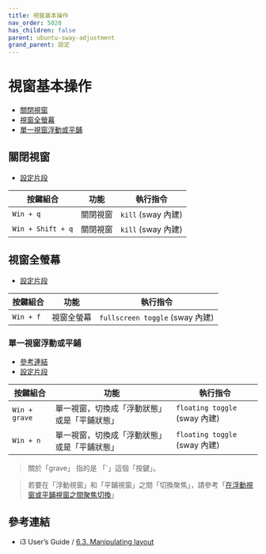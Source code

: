 ```yaml
---
title: 視窗基本操作
nav_order: 5020
has_children: false
parent: ubuntu-sway-adjustment
grand_parent: 設定
---
```



# 視窗基本操作

* [關閉視窗](#關閉視窗)
* [視窗全螢幕](#視窗全螢幕)
* [單一視窗浮動或平鋪](#單一視窗浮動或平鋪)


## 關閉視窗

* [設定片段](https://github.com/samwhelp/note-about-ubuntu-sway/blob/gh-pages/_demo/adjustment/ubuntu-sway/full/ubuntu-sway/config/sway/section/common/keybind/sway-keybind-main/keybind.m/Window/Close.conf)

| 按鍵組合          | 功能     | 執行指令         |
| ----------------- | -------- | ---------------- |
| `Win + q`         | 關閉視窗 | `kill` (sway 內建) |
| `Win + Shift + q` | 關閉視窗 | `kill` (sway 內建) |


## 視窗全螢幕

* [設定片段](https://github.com/samwhelp/note-about-ubuntu-sway/blob/gh-pages/_demo/adjustment/ubuntu-sway/full/ubuntu-sway/config/sway/section/common/keybind/sway-keybind-main/keybind.m/Window/FullScreen.conf)

| 按鍵組合  | 功能       | 執行指令                      |
| --------- | ---------- | ----------------------------- |
| `Win + f` | 視窗全螢幕 | `fullscreen toggle` (sway 內建) |


### 單一視窗浮動或平鋪

* [參考連結](https://i3wm.org/docs/userguide.html#manipulating_layout)
* [設定片段](https://github.com/samwhelp/note-about-ubuntu-sway/blob/gh-pages/_demo/adjustment/ubuntu-sway/full/ubuntu-sway/config/sway/section/common/keybind/sway-keybind-main/keybind.m/Window/FloatingToggle.conf)

| 按鍵組合      | 功能                                         | 執行指令                    |
| ------------- | -------------------------------------------- | --------------------------- |
| `Win + grave` | 單一視窗，切換成「浮動狀態」或是「平鋪狀態」 | `floating toggle` (sway 內建) |
| `Win + n`     | 單一視窗，切換成「浮動狀態」或是「平鋪狀態」 | `floating toggle` (sway 內建) |

> 關於「grave」 指的是 「`」這個「按鍵」。

> 若要在「浮動視窗」和「平鋪視窗」之間「切換聚焦」，請參考「[在浮動視窗或平鋪視窗之間聚焦切換](https://samwhelp.github.io/note-about-ubuntu-sway/read/scenario/main/window-focus.html#%E5%9C%A8%E6%B5%AE%E5%8B%95%E8%A6%96%E7%AA%97%E6%88%96%E5%B9%B3%E9%8B%AA%E8%A6%96%E7%AA%97%E4%B9%8B%E9%96%93%E8%81%9A%E7%84%A6%E5%88%87%E6%8F%9B)」


## 參考連結

* i3 User’s Guide / [6.3. Manipulating layout](https://i3wm.org/docs/userguide.html#manipulating_layout)
